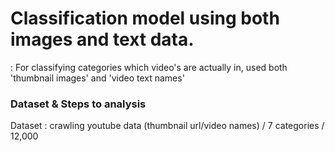 # Classification model using both images and text data. 
: For classifying categories which video's are actually in, used both 'thumbnail images' and 'video text names' 


### Dataset & Steps to analysis
Dataset : crawling youtube data (thumbnail url/video names) /  7 categories / 12,000   
